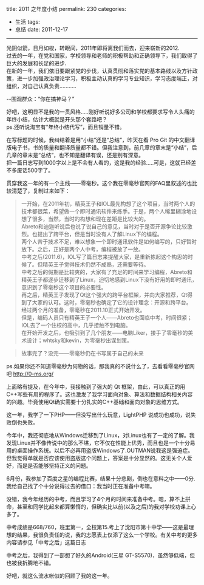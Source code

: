 title: 2011 之年度小结
permalink: 230
categories:
  - 生活
tags:
  - 总结
date: 2011-12-17
---

光阴似箭，日月如梭，转眼间，2011年即将离我们而去，迎来崭新的2012.  
过去的一年，在党和国家，学校领导和老师的积极帮助和正确领导下，我们取得了巨大的发展和长足的进步.  
在新的一年，我们依旧要跟紧党的步伐，认真贯彻和落实党的基本路线以及方针政策，进一步加强政治理论学习，积极主动认真的学习专业知识，学习态度端正，对组织，对自己认真负责...........

--围观群众：“你在搞神马？”

好吧，这明显不是我的一贯风格.....刚好听说好多公司和学校都要求写令人头痛的年终小结，估计大概就是开头那个套路吧？  
ps.还听说淘宝有“年终小结代写”，而且销量不错。

在写标题的时候，我纠结着是用“小结”还是“总结”，昨天在看 Pro Git 的中文翻译版电子书，书的质量和翻译质量都不错。但我注意到，前几章的章末是“小结”，后几章的章末是“总结”，也不知是翻译有误，还是别有深意。  
把一篇日志写到1000字以上是不会有人看的，这是我的经验.....可是，这就已经差不多废话500字了。

贯穿我这一年的有一个主线——零毫秒。这个我在零毫秒官网的FAQ里叙述的也比较清楚了，复制过来如下：


>一开始，在2011年初，精英王子和IOL最先构想了这个项目，当时两个人的技术都很菜，希望做一个即时通讯软件来练手。于是，两个人稀里糊涂地设想了很多，当然，当时的构想和现在差距是比较大的。  
Abreto和迪迦听说后也说了说自己的意见，当时对于是否开源争论比较激烈。也提出了跨平台，但是当时没有人了解Linux下的编程。  
两个人苦于技术不足，难以想象一个即时通讯软件是如何编写的，只好暂时放下。之后，正好是两个人中考，编程被放了一放。  
中考之后(2011.6)，IOL写了篇日志来提醒大家，是重新拣起这个构思的时候了。但精英王子觉得技术仍然不成熟，还需要等待。  
中考之后的假期是比较爽的，大家有了充足的时间来学习编程，Abreto和精英王子都逐步迁移到了Linux，迫切地感到Linux下没有好用的即时通讯，意识到了零毫秒这个项目的必要性。  
再之后，精英王子发现了Qt这个强大的跨平台框架，并向大家推荐，Qt得到了大家的认可。这时，零毫秒也确定了它的设计理念：开源和跨平台。
经过两个月的准备，零毫秒在2011.10正式开始开发。  
但是，编码人员只有精英王子一个人——Abreto也面临中考，时间很紧；IOL去了一个住校的高中，几乎接触不到电脑。  
在开始开发之后，也吸引到了几个朋友——电脑Liker，接手了零毫秒的美术设计；whtsky和kevin，为零毫秒出谋划策。

>故事完了？没完——零毫秒仍在书写属于自己的未来

ps.如果你还不知道零毫秒为何物的话，那我真的不说什么了，去看看零毫秒官网吧 <http://0-ms.org/>

上面略有提及，在今年中，我接触到了强大的 Qt 框架，由此，可以真正的用C++写些有用的程序了。这也激发了我学习面向对象、算法和数据结构相关内容的兴趣。毕竟使用Qt确实需要十分扎实的C++基础和面向对象的思维方式。

这一年，我学了一下PHP——但没写出什么玩意，LightPHP 说成功也成功，说失败倒也失败。

今年中，我还彻底地从Windows迁移到了Linux，对Linux也有了一定的了解。我发现Linux并不像传说中的那么不堪，它不仅在性能上优秀，而且也是一个十分易用的桌面操作系统。以后不必再用盗版Windows了.OUTMAN说我这是强迫症。但我觉得单就是否应该使用盗版这个问题上，答案是十分显然的。这无关个人爱好，而是是否能够坚持正义的问题。

6月份，我参加了百度之星的编程比赛，结果十分悲剧，倒也在意料之中——0分.我给自己找了个十分说得过去的借口：我当时正在准备中考嘛。

没错，我今年经历的中考，而且学习了4个月的时间来准备中考。嗯，算不上拼命，甚至和同学比起来都算懒惰的，但确实比以前(以及之后)的我对学校功课上心多了。

中考成绩是668/760，班里第一，全校第15.考上了沈阳市第十中学——这是最理想的结果，我很负责任的说，我的志愿表上仅添了这么一个学校。有关中考的更多内容请参见「中考之后」这篇日志

中考之后，我得到了一部想了好久的Android(三星 GT-S5570)，虽然够低端，但也被我折腾地不错。

好吧，就这么流水帐似的回顾了我的这一年。
